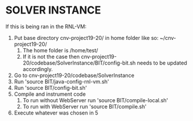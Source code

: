 # SOLVER INSTANCE
If this is being ran in the RNL-VM:

1. Put base directory cnv-project19-20/ in home folder like so: ~/cnv-project19-20/
    1. The home folder is /home/test/
    2. If it is not the case then cnv-project19-20/codebase/SolverInstance/BIT/config-bit.sh needs to be updated accordingly.
2. Go to cnv-project19-20/codebase/SolverInstance
3. Run 'source BIT/java-config-rnl-vm.sh'
4. Run 'source BIT/config-bit.sh'
5. Compile and instrument code
    1. To run without WebServer run 'source BIT/compile-local.sh'
    2. To run with WebServer run 'source BIT/compile.sh'
6. Execute whatever was chosen in 5
